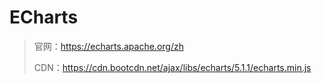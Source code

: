 # ECharts

> 官网：https://echarts.apache.org/zh
>
> CDN：https://cdn.bootcdn.net/ajax/libs/echarts/5.1.1/echarts.min.js
